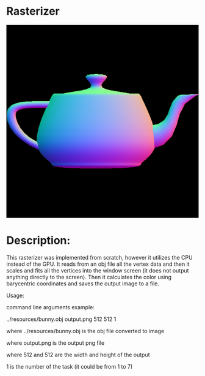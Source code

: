 
# Rasterizer

![Teapot](teapot6.png)

# Description:
This rasterizer was implemented from scratch, however it utilizes the CPU instead of the GPU. It reads from an obj file all the vertex data and then it scales and fits all the vertices into the window screen (it does not output anything directly to the screen). Then it calculates the color using barycentric coordinates and saves the output image to a file.

Usage:

command line arguments example:

../resources/bunny.obj output.png 512 512 1

where ../resources/bunny.obj is the obj file converted to image

where output.png is the output png file

where 512 and 512 are the width and height of the output

1 is the number of the task (it could be from 1 to 7)

